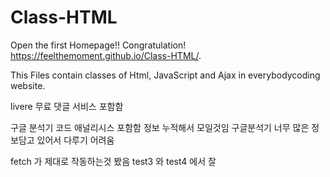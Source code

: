 # Class-HTML

Open the first Homepage!! Congratulation! 
https://feelthemoment.github.io/Class-HTML/.

This Files contain classes of Html, JavaScript and Ajax in everybodycoding website.

livere 무료 댓글 서비스 포함함

구글 분석기 코드 애널리시스 포함함 정보 누적해서 모일것임
구글분석기 너무 많은 정보담고 있어서 다루기 어려움

fetch 가 제대로 작동하는것 봤음 test3 와 test4 에서 잘 
